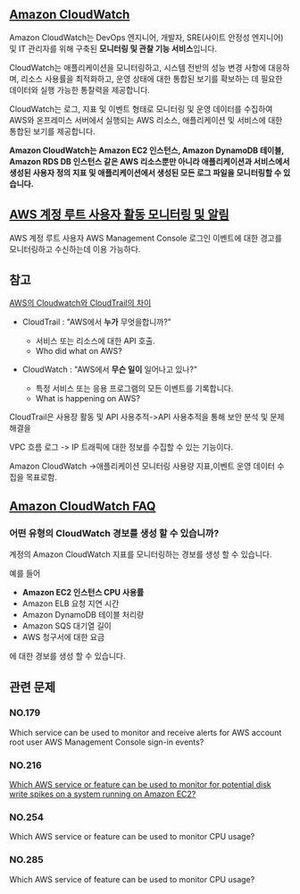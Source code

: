 ## [Amazon CloudWatch](https://aws.amazon.com/ko/cloudwatch/)

Amazon CloudWatch는 DevOps 엔지니어, 개발자, SRE(사이트 안정성 엔지니어) 및 IT 관리자를 위해 구축된 **모니터링 및 관찰 기능 서비스**입니다.

CloudWatch는 애플리케이션을 모니터링하고, 시스템 전반의 성능 변경 사항에 대응하며, 리소스 사용률을 최적화하고, 운영 상태에 대한 통합된 보기를 확보하는 데 필요한 데이터와 실행 가능한 통찰력을 제공합니다.

CloudWatch는 로그, 지표 및 이벤트 형태로 모니터링 및 운영 데이터를 수집하여 AWS와 온프레미스 서버에서 실행되는 AWS 리소스, 애플리케이션 및 서비스에 대한 통합된 보기를 제공합니다.

**Amazon CloudWatch는 Amazon EC2 인스턴스, Amazon DynamoDB 테이블, Amazon RDS DB 인스턴스 같은 AWS 리소스뿐만 아니라 애플리케이션과 서비스에서 생성된 사용자 정의 지표 및 애플리케이션에서 생성된 모든 로그 파일을 모니터링할 수 있습니다.**

## [AWS 계정 루트 사용자 활동 모니터링 및 알림](https://aws.amazon.com/blogs/mt/monitor-and-notify-on-aws-account-root-user-activity/)

AWS 계정 루트 사용자 AWS Management Console 로그인 이벤트에 대한 경고를 모니터링하고 수신하는데 이용 가능하다.

## 참고

[AWS의 Cloudwatch와 CloudTrail의 차이](https://www.enqdeq.net/282)

   * CloudTrail : "AWS에서 **누가** 무엇을합니까?"
      * 서비스 또는 리소스에 대한 API 호출.
      * Who did what on AWS?

   * CloudWatch : "AWS에서 **무슨 일이** 일어나고 있나?" 
      * 특정 서비스 또는 응용 프로그램의 모든 이벤트를 기록합니다.
      * What is happening on AWS?

CloudTrail은 사용장 활동 및 API 사용추적->API 사용추적을 통해 보안 분석 및 문제 해결을

VPC 흐름 로그 -> IP 트래픽에 대한 정보를 수집할 수 있는 기능이다.

Amazon CloudWatch ->애플리케이션 모니터링 사용량 지표,이벤트 운영 데이터 수집을 목표로함.

## [Amazon CloudWatch FAQ](https://aws.amazon.com/cloudwatch/faqs/)

### 어떤 유형의 CloudWatch 경보를 생성 할 수 있습니까?

계정의 Amazon CloudWatch 지표를 모니터링하는 경보를 생성 할 수 있습니다.

예를 들어 

   * **Amazon EC2 인스턴스 CPU 사용률**
   * Amazon ELB 요청 지연 시간
   * Amazon DynamoDB 테이블 처리량
   * Amazon SQS 대기열 길이
   * AWS 청구서에 대한 요금

에 대한 경보를 생성 할 수 있습니다.

## 관련 문제

### NO.179 
Which service can be used to monitor and receive alerts for AWS account root user AWS Management Console sign-in events?

### NO.216
[Which AWS service or feature can be used to monitor for potential disk write spikes on a system running on Amazon EC2?](https://aws.amazon.com/ko/blogs/database/how-to-use-cloudwatch-metrics-to-decide-between-general-purpose-or-provisioned-iops-for-your-rds-database/)

### NO.254 
Which AWS service or feature can be used to monitor CPU usage?

### NO.285 
Which AWS service of feature can be used to monitor CPU usage?
